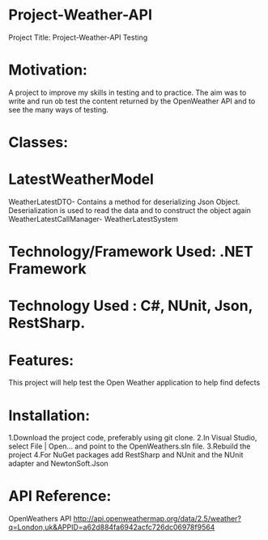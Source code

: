 # Project-Weather-API
Project Title:
 Project-Weather-API Testing


# Motivation:
A project to improve my skills in testing and to practice. The aim was to write and run ob test the content returned by the OpenWeather API and to see the many ways of testing.


# Classes:


# LatestWeatherModel
WeatherLatestDTO- Contains a method for deserializing Json Object. Deserialization is used to read the data and to construct the object again
WeatherLatestCallManager-
WeatherLatestSystem


# Technology/Framework Used: .NET Framework

# Technology Used : C#, NUnit, Json, RestSharp.

# Features:
This project will help test the Open Weather application to help find defects



# Installation:
1.Download the project code, preferably using git clone.
2.In Visual Studio, select File | Open... and point to the OpenWeathers.sln file.
3.Rebuild the project
4.For NuGet packages add RestSharp and NUnit and the NUnit adapter and NewtonSoft.Json

# API Reference:
OpenWeathers API
http://api.openweathermap.org/data/2.5/weather?q=London,uk&APPID=a62d884fa6942acfc726dc06978f9564






